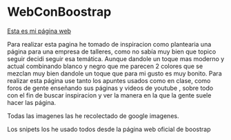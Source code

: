 # WebConBoostrap

[Esta es mi página web](https://marcosmoralesaragon.github.io/WebConBoostrap/)


Para realizar esta pagina he tomado de inspiracion como plantearia una página para una empresa de talleres, como no sabía muy bien que topico seguir decidi seguir esa temática.
Aunque dandole un toque mas moderno y actual combinando blanco y negro que me parecen 2 colores que se mezclan muy bien dandole un toque que para mi gusto es muy bonito.
Para realizar esta página use tanto los apuntes usados como en clase, como foros de gente enseñando sus páginas y videos de youtube , sobre todo con el fin de buscar inspiracion
y ver la manera en la que la gente suele hacer las página.

Todas las imagenes las he recolectado de google imagenes.

Los snipets los he usado todos desde la página web oficial de boostrap
